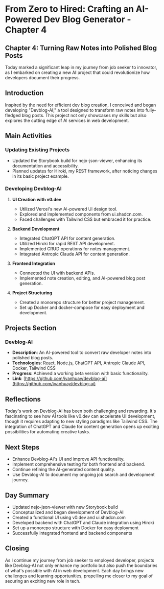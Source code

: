 # From Zero to Hired: Crafting an AI-Powered Dev Blog Generator - Chapter 4

## Chapter 4: Turning Raw Notes into Polished Blog Posts

Today marked a significant leap in my journey from job seeker to innovator, as I embarked on creating a new AI project that could revolutionize how developers document their progress.

## Introduction

Inspired by the need for efficient dev blog creation, I conceived and began developing "Devblog-AI," a tool designed to transform raw notes into fully-fledged blog posts. This project not only showcases my skills but also explores the cutting edge of AI services in web development.

## Main Activities

### Updating Existing Projects
- Updated the Storybook build for nejo-json-viewer, enhancing its documentation and accessibility.
- Planned updates for Hiroki, my REST framework, after noticing changes in its basic project example.

### Developing Devblog-AI
1. **UI Creation with v0.dev**
   - Utilized Vercel's new AI-powered UI design tool.
   - Explored and implemented components from ui.shadcn.com.
   - Faced challenges with Tailwind CSS but embraced it for practice.

2. **Backend Development**
   - Integrated ChatGPT API for content generation.
   - Utilized Hiroki for rapid REST API development.
   - Implemented CRUD operations for notes management.
   - Integrated Antropic Claude API for content generation.


3. **Frontend Integration**
   - Connected the UI with backend APIs.
   - Implemented note creation, editing, and AI-powered blog post generation.

4. **Project Structuring**
   - Created a monorepo structure for better project management.
   - Set up Docker and docker-compose for easy deployment and development.

## Projects Section

### Devblog-AI
- **Description**: An AI-powered tool to convert raw developer notes into polished blog posts.
- **Technologies**: React, Node.js, ChatGPT API, Antropic Claude API, Docker, Tailwind CSS
- **Progress**: Achieved a working beta version with basic functionality.
- **Link**: [https://github.com/ivanhuay/devblog-ai](https://github.com/ivanhuay/devblog-ai)

## Reflections

Today's work on Devblog-AI has been both challenging and rewarding. It's fascinating to see how AI tools like v0.dev can accelerate UI development, though it requires adapting to new styling paradigms like Tailwind CSS. The integration of ChatGPT and Claude for content generation opens up exciting possibilities for automating creative tasks.

## Next Steps

- Enhance Devblog-AI's UI and improve API functionality.
- Implement comprehensive testing for both frontend and backend.
- Continue refining the AI-generated content quality.
- Use Devblog-AI to document my ongoing job search and development journey.

## Day Summary

- Updated nejo-json-viewer with new Storybook build
- Conceptualized and began development of Devblog-AI
- Created a functional UI using v0.dev and ui.shadcn.com
- Developed backend with ChatGPT and Claude integration using Hiroki
- Set up a monorepo structure with Docker for easy deployment
- Successfully integrated frontend and backend components

## Closing

As I continue my journey from job seeker to employed developer, projects like Devblog-AI not only enhance my portfolio but also push the boundaries of what's possible with AI in web development. Each day brings new challenges and learning opportunities, propelling me closer to my goal of securing an exciting new role in tech.